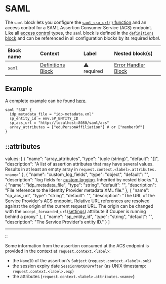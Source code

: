 # SAML

The `saml` block lets you configure the [`saml_sso_url()` function](../functions) and an access
control for a SAML Assertion Consumer Service (ACS) endpoint.
Like all [access control](../access-control) types, the `saml` block is defined in
the [`definitions` block](definitions) and can be referenced in all configuration blocks by its
required _label_.

| Block name | Context                                 | Label            | Nested block(s)                             |
|:-----------|:----------------------------------------|:-----------------|:--------------------------------------------|
| `saml`     | [Definitions Block](definitions) | &#9888; required | [Error Handler Block](error_handler) |

## Example

A complete example can be found [here](https://github.com/avenga/couper-examples/tree/master/saml).

```hcl
saml "SSO" {
  idp_metadata_file = "idp-metadata.xml"
  sp_entity_id = env.SP_ENTITY_ID
  sp_acs_url = "http://localhost:8080/saml/acs"
  array_attributes = ["eduPersonAffiliation"] # or ["memberOf"]
}
```


::attributes
---
values: [
  {
    "name": "array_attributes",
    "type": "tuple (string)",
    "default": "[]",
    "description": "A list of assertion attributes that may have several values. Results in at least an empty array in `request.context.<label>.attributes.<name>`"
  },
  {
    "name": "custom_log_fields",
    "type": "object",
    "default": "",
    "description": "log fields for [custom logging](/observation/logging#custom-logging). Inherited by nested blocks."
  },
  {
    "name": "idp_metadata_file",
    "type": "string",
    "default": "",
    "description": "File reference to the Identity Provider metadata XML file."
  },
  {
    "name": "sp_acs_url",
    "type": "string",
    "default": "",
    "description": "The URL of the Service Provider's ACS endpoint. Relative URL references are resolved against the origin of the current request URL. The origin can be changed with the `accept_forwarded_url`([settings](settings)) attribute if Couper is running behind a proxy."
  },
  {
    "name": "sp_entity_id",
    "type": "string",
    "default": "",
    "description": "The Service Provider's entity ID."
  }
]

---
::

Some information from the assertion consumed at the ACS endpoint is provided in the context at `request.context.<label>`:

  - the `NameID` of the assertion's `Subject` (`request.context.<label>.sub`)
  - the session expiry date `SessionNotOnOrAfter` (as UNIX timestamp: `request.context.<label>.exp`)
  - the attributes (`request.context.<label>.attributes.<name>`)
